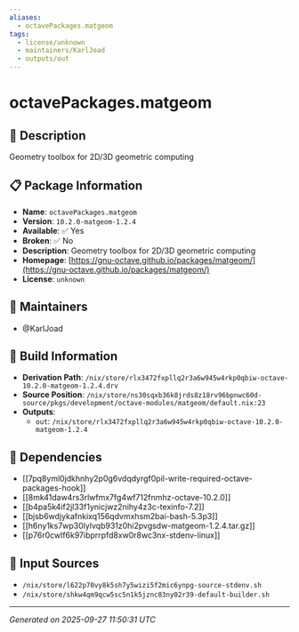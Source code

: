 ```yaml
---
aliases:
  - octavePackages.matgeom
tags:
  - license/unknown
  - maintainers/KarlJoad
  - outputs/out
---
```


# octavePackages.matgeom

## 📝 Description

Geometry toolbox for 2D/3D geometric computing

## 📋 Package Information

- **Name**: `octavePackages.matgeom`
- **Version**: `10.2.0-matgeom-1.2.4`
- **Available**: ✅ Yes
- **Broken**: ✅ No
- **Description**: Geometry toolbox for 2D/3D geometric computing
- **Homepage**: [https://gnu-octave.github.io/packages/matgeom/](https://gnu-octave.github.io/packages/matgeom/)
- **License**: `unknown`
## 👥 Maintainers

- @KarlJoad


## 🔧 Build Information

- **Derivation Path**: `/nix/store/rlx3472fxpllq2r3a6w945w4rkp0qbiw-octave-10.2.0-matgeom-1.2.4.drv`
- **Source Position**: `/nix/store/ns30sqxb36k8jrds8z18rv96bpnwc60d-source/pkgs/development/octave-modules/matgeom/default.nix:23`
- **Outputs**:
  - `out`:  `/nix/store/rlx3472fxpllq2r3a6w945w4rkp0qbiw-octave-10.2.0-matgeom-1.2.4`

## 🔗 Dependencies

- [[7pq8yml0jdkhnhy2p0g6vdqdyrgf0pil-write-required-octave-packages-hook]]
- [[8mk41daw4rs3rlwfmx7fg4wf712fnmhz-octave-10.2.0]]
- [[b4pa5k4if2jl33f1ynicjwz2nihy4z3c-texinfo-7.2]]
- [[bjsb6wdjykafnkixq156qdvmxhsm2bai-bash-5.3p3]]
- [[h6ny1ks7wp30lylvqb931z0hi2pvgsdw-matgeom-1.2.4.tar.gz]]
- [[p76r0cwlf6k97ibprrpfd8xw0r8wc3nx-stdenv-linux]]

## 📁 Input Sources

- `/nix/store/l622p70vy8k5sh7y5wizi5f2mic6ynpg-source-stdenv.sh`
- `/nix/store/shkw4qm9qcw5sc5n1k5jznc83ny02r39-default-builder.sh`

---
*Generated on 2025-09-27 11:50:31 UTC*
